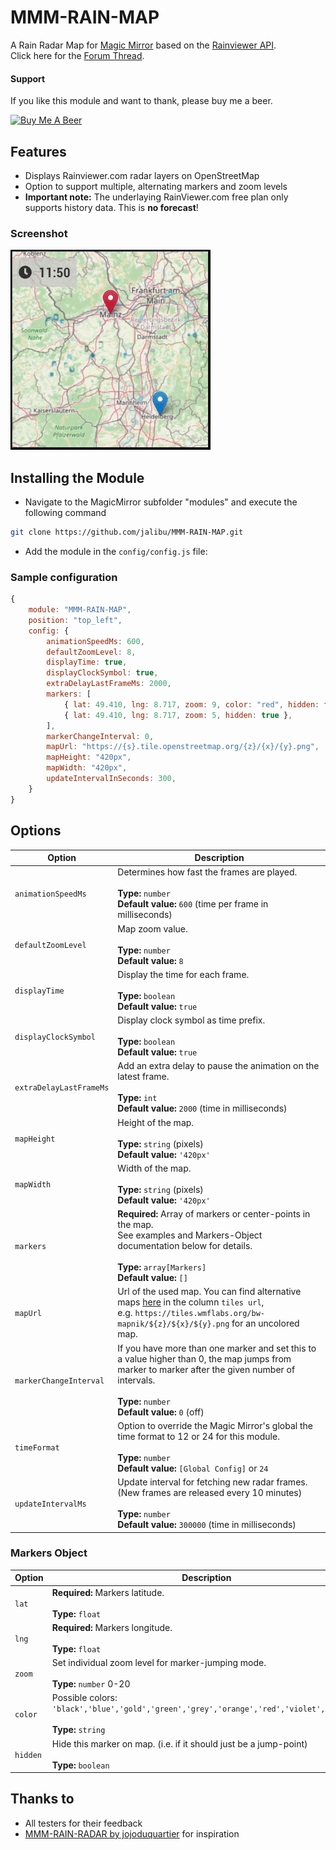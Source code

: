 # MMM-RAIN-MAP

A Rain Radar Map for [Magic Mirror](https://magicmirror.builders/) based on the [Rainviewer API](https://github.com/rainviewer/rainviewer-api-example).  
Click here for the [Forum Thread](https://forum.magicmirror.builders/topic/12808/mmm-rain-map).

#### Support
If you like this module and want to thank, please buy me a beer.

<a href="https://www.buymeacoffee.com/jalibu" target="_blank"><img src="https://www.buymeacoffee.com/assets/img/custom_images/orange_img.png" alt="Buy Me A Beer" style="height: 45px !important;width: 180px !important;" ></a>

## Features

- Displays Rainviewer.com radar layers on OpenStreetMap
- Option to support multiple, alternating markers and zoom levels  
- **Important note:** The underlaying RainViewer.com free plan only supports history data. This is **no forecast**!  

### Screenshot
![](docs/OSM_ScreenCast.gif)

## Installing the Module

- Navigate to the MagicMirror subfolder "modules" and execute the following command

```sh
git clone https://github.com/jalibu/MMM-RAIN-MAP.git
```

- Add the module in the `config/config.js` file:

### Sample configuration

```javascript
{
	module: "MMM-RAIN-MAP",
	position: "top_left",
	config: {
		animationSpeedMs: 600,
		defaultZoomLevel: 8,
		displayTime: true,
		displayClockSymbol: true,
		extraDelayLastFrameMs: 2000,
		markers: [
			{ lat: 49.410, lng: 8.717, zoom: 9, color: "red", hidden: false },
			{ lat: 49.410, lng: 8.717, zoom: 5, hidden: true },
		],
		markerChangeInterval: 0,
		mapUrl: "https://{s}.tile.openstreetmap.org/{z}/{x}/{y}.png",
		mapHeight: "420px",
		mapWidth: "420px",
		updateIntervalInSeconds: 300,
	}
}
```

## Options

| Option                  | Description                                                                                                                                                                                                |
| ----------------------- | ---------------------------------------------------------------------------------------------------------------------------------------------------------------------------------------------------------- |
| `animationSpeedMs`      | Determines how fast the frames are played. <br><br>**Type:** `number` <br> **Default value:** `600` (time per frame in milliseconds)                                                                          |
| `defaultZoomLevel`      | Map zoom value. <br><br>**Type:** `number` <br> **Default value:** `8`                                                                                                                                    |
| `displayTime`           | Display the time for each frame. <br><br>**Type:** `boolean` <br> **Default value:** `true`                                                                                                                |
| `displayClockSymbol`    | Display clock symbol as time prefix. <br><br>**Type:** `boolean` <br> **Default value:** `true`                                                                                                            |
| `extraDelayLastFrameMs` | Add an extra delay to pause the animation on the latest frame.<br><br>**Type:** `int` <br> **Default value:** `2000` (time in milliseconds)                                                                |
| `mapHeight`             | Height of the map. <br><br>**Type:** `string` (pixels) <br> **Default value:** `'420px'`                                                                                                                   |
| `mapWidth`              | Width of the map. <br><br>**Type:** `string` (pixels) <br> **Default value:** `'420px'`                                                                                                                    |
| `markers`               | **Required:** Array of markers or center-points in the map.<br> See examples and Markers-Object documentation below for details. <br><br>**Type:** `array[Markers]` <br> **Default value:** `[]`           |
| `mapUrl`        | Url of the used map. You can find alternative maps [here](https://wiki.openstreetmap.org/wiki/Tile_servers) in the column `tiles url`,<br>e.g. `https://tiles.wmflabs.org/bw-mapnik/${z}/${x}/${y}.png` for an uncolored map. |
| `markerChangeInterval`  | If you have more than one marker and set this to a value higher than 0, the map jumps from marker to marker after the given number of intervals. <br><br>**Type:** `number` <br> **Default value:** `0` (off) |
| `timeFormat`            | Option to override the Magic Mirror's global the time format to 12 or 24 for this module. <br><br>**Type:** `number` <br> **Default value:** `[Global Config]` or `24`                                        |
| `updateIntervalMs`      | Update interval for fetching new radar frames. (New frames are released every 10 minutes) <br><br>**Type:** `number` <br> **Default value:** `300000` (time in milliseconds)                                  |

### Markers Object

| Option   | Description                                                                                                                                                                    |
| -------- | ------------------------------------------------------------------------------------------------------------------------------------------------------------------------------ |
| `lat`    | **Required:** Markers latitude.<br><br>**Type:** `float`                                                                                                                       |
| `lng`    | **Required:** Markers longitude.<br><br>**Type:** `float`                                                                                                                      |
| `zoom`   | Set individual zoom level for marker-jumping mode.<br><br>**Type:** `number`  0-20                                                                                                    |
| `color`  | Possible colors: `'black','blue','gold','green','grey','orange','red','violet','yellow'`<br><br>**Type:** `string` |
| `hidden` | Hide this marker on map. (i.e. if it should just be a jump-point)<br><br>**Type:** `boolean`                                                                                    |

## Thanks to

- All testers for their feedback
- [MMM-RAIN-RADAR by jojoduquartier](https://github.com/jojoduquartier/MMM-RAIN-RADAR) for inspiration
